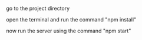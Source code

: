 go to the project directory

open the terminal and run the command "npm install"

now run the server using the command "npm start"
